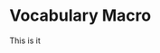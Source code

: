 <!--
author:   Daniel Hoffmann

email:    LiaScript@web.de

version:  0.0.1

language: en

narrator: US English Female

@insc
<script>
        //all buttons shall be initialised
    setupButtons(["startb", "restb","pickcustom", "rep", "edit", "finish", "test", "back", "custfin", "ext"]);
setupDivs(["start", "select", "enter", "endes", "comp", "last", "custom"]);
notDrawn();
</script>
@end

@cust1: Custom: <br><textarea id="inp"></textarea>
@cust2: <button id="pickcustom">Select</button>


@stuff
<div id="restart" style="display: none; text-align: right">
    <button id="restb"> Restart </button></div>
<div id="start" style="display:block">
    In this course, you will practise to describe all your favourite technical terms in English.<br>
    <button id="startb">Start</button>
</div>
<div style="display:none" id="template">
    
| Template |     |
| -------- | --- |
|          |     |

</div>

<div id="select" style="display:none">
Pick your favourtite technical term. (Press Ctrl+F to search)


| Technical Term |        |
| -------------- | ------ |
| @cust1         | @cust2 | 

<p id="wait"> Downloading Library... </p>
</div>

<div id="endes" style="display:none">
    Write a text explaining what <b id="termname">your Term</b> means.<br> Use at least five words or phrases from the <button id="rep">
    Phrase Repository
    </button>
</div>
<div id="enter" style="display:none">
```    +Enter Your Text

    
    
    
    
```
<script>
cont();
"Found text in memory"
</script>

(press Play to continue)
</div>
<div id="custom" style="display:none">
    Since you chose a custom favourite term, there is not yet an example text. However, if your text is somewhat presentable, send it to us so that we can provide future users with your text as an example. [insert contact data here]
<button id="back">Back</button><br><button id="custfin">Finish</button>
</div>

<div id="comp" style="display:none">
    Now you can compare your result.<br><br>
    **Your Text:**<br>
    <p id="thrText" style="border-style: solid">
        This is your text.
        </p><button id="edit">Edit
    </button><br><br>
    **Example Text:**<br><br>
<div id = "ex" style="border-style: solid">    </div>
<br><button id="finish">Finish</button></div>
<div id="last" style="display:none">
    Finished! <br>
    Click "Restart" to describe another term.<br>
    <br><br>**Credits**<br>
    Repository of useful phrases: <a href="https://www.oxford-royale.com/articles/words-phrases-good-essays/#aId=f4ee043e-0732-4f70-87f4-6dd8f5c0cc03" target="_blank"> Oxford University </a><br>
    Example texts: Bachelor students of University Freiberg<br>
    Concept: Dr. Jacob
</div>
@end
-->
# Vocabulary Macro
This is it
